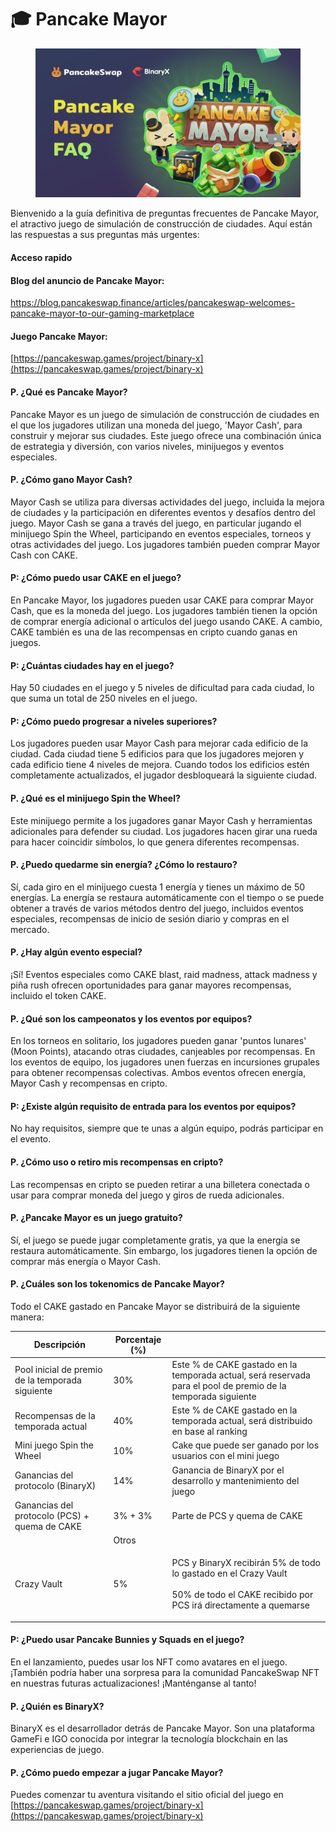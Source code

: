 # 🎓 Pancake Mayor

<figure><img src="../../.gitbook/assets/image (218).png" alt=""><figcaption></figcaption></figure>

Bienvenido a la guía definitiva de preguntas frecuentes de Pancake Mayor, el atractivo juego de simulación de construcción de ciudades. Aquí están las respuestas a sus preguntas más urgentes:

#### Acceso rapido&#x20;

#### Blog del anuncio de Pancake Mayor:&#x20;

[https://blog.pancakeswap.finance/articles/pancakeswap-welcomes-pancake-mayor-to-our-gaming-marketplace ](https://blog.pancakeswap.finance/articles/pancakeswap-welcomes-pancake-mayor-to-our-gaming-marketplace)

#### Juego Pancake Mayor:&#x20;

[https://pancakeswap.games/project/binary-x](https://pancakeswap.games/project/binary-x)

#### P. ¿Qué es Pancake Mayor?&#x20;

Pancake Mayor es un juego de simulación de construcción de ciudades en el que los jugadores utilizan una moneda del juego, 'Mayor Cash', para construir y mejorar sus ciudades. Este juego ofrece una combinación única de estrategia y diversión, con varios niveles, minijuegos y eventos especiales.

#### P. ¿Cómo gano Mayor Cash?&#x20;

Mayor Cash se utiliza para diversas actividades del juego, incluida la mejora de ciudades y la participación en diferentes eventos y desafíos dentro del juego. Mayor Cash se gana a través del juego, en particular jugando el minijuego Spin the Wheel, participando en eventos especiales, torneos y otras actividades del juego. Los jugadores también pueden comprar Mayor Cash con CAKE.

#### P: ¿Cómo puedo usar CAKE en el juego?&#x20;

En Pancake Mayor, los jugadores pueden usar CAKE para comprar Mayor Cash, que es la moneda del juego. Los jugadores también tienen la opción de comprar energía adicional o artículos del juego usando CAKE. A cambio, CAKE también es una de las recompensas en cripto cuando ganas en juegos.

#### P: ¿Cuántas ciudades hay en el juego?&#x20;

Hay 50 ciudades en el juego y 5 niveles de dificultad para cada ciudad, lo que suma un total de 250 niveles en el juego.

#### P: ¿Cómo puedo progresar a niveles superiores?&#x20;

Los jugadores pueden usar Mayor Cash para mejorar cada edificio de la ciudad. Cada ciudad tiene 5 edificios para que los jugadores mejoren y cada edificio tiene 4 niveles de mejora. Cuando todos los edificios estén completamente actualizados, el jugador desbloqueará la siguiente ciudad.

#### P. ¿Qué es el minijuego Spin the Wheel?&#x20;

Este minijuego permite a los jugadores ganar Mayor Cash y herramientas adicionales para defender su ciudad. Los jugadores hacen girar una rueda para hacer coincidir símbolos, lo que genera diferentes recompensas.

#### P. ¿Puedo quedarme sin energía? ¿Cómo lo restauro?&#x20;

Sí, cada giro en el minijuego cuesta 1 energía y tienes un máximo de 50 energías. La energía se restaura automáticamente con el tiempo o se puede obtener a través de varios métodos dentro del juego, incluidos eventos especiales, recompensas de inicio de sesión diario y compras en el mercado.

#### P. ¿Hay algún evento especial?&#x20;

¡Sí! Eventos especiales como CAKE blast, raid madness, attack madness y piña rush ofrecen oportunidades para ganar mayores recompensas, incluido el token CAKE.

#### P. ¿Qué son los campeonatos y los eventos por equipos?&#x20;

En los torneos en solitario, los jugadores pueden ganar 'puntos lunares' (Moon Points), atacando otras ciudades, canjeables por recompensas. En los eventos de equipo, los jugadores unen fuerzas en incursiones grupales para obtener recompensas colectivas. Ambos eventos ofrecen energía, Mayor Cash y recompensas en cripto.

#### P: ¿Existe algún requisito de entrada para los eventos por equipos?&#x20;

No hay requisitos, siempre que te unas a algún equipo, podrás participar en el evento.

#### P. ¿Cómo uso o retiro mis recompensas en cripto?&#x20;

Las recompensas en cripto se pueden retirar a una billetera conectada o usar para comprar moneda del juego y giros de rueda adicionales.

#### P. ¿Pancake Mayor es un juego gratuito?&#x20;

Sí, el juego se puede jugar completamente gratis, ya que la energía se restaura automáticamente. Sin embargo, los jugadores tienen la opción de comprar más energía o Mayor Cash.

#### P. ¿Cuáles son los tokenomics de Pancake Mayor?&#x20;

Todo el CAKE gastado en Pancake Mayor se distribuirá de la siguiente manera:



| Descripción                                      | Porcentaje (%) |                                                                                                                                                |
| ------------------------------------------------ | -------------- | ---------------------------------------------------------------------------------------------------------------------------------------------- |
| Pool inicial de premio de la temporada siguiente | 30%            | Este % de CAKE gastado en la temporada actual, será reservada para el pool de premio de la temporada siguiente                                 |
| Recompensas de la temporada actual               | 40%            | Este % de CAKE gastado en la temporada actual, será distribuido en base al ranking                                                             |
| Mini juego Spin the Wheel                        | 10%            | Cake que puede ser ganado por los usuarios con el mini juego                                                                                   |
| Ganancias del protocolo (BinaryX)                | 14%            | Ganancia de BinaryX por el desarrollo y mantenimiento del juego                                                                                |
| Ganancias del protocolo (PCS) + quema de CAKE    | 3% + 3%        | Parte de PCS y quema de CAKE                                                                                                                   |
|                                                  | Otros          |                                                                                                                                                |
| Crazy Vault                                      | 5%             | <p>PCS y BinaryX recibirán 5% de todo lo gastado en el Crazy Vault<br><br>50% de todo el CAKE recibido por PCS irá directamente a quemarse</p> |

#### P: ¿Puedo usar Pancake Bunnies y Squads en el juego?&#x20;

En el lanzamiento, puedes usar los NFT como avatares en el juego. ¡También podría haber una sorpresa para la comunidad PancakeSwap NFT en nuestras futuras actualizaciones! ¡Manténganse al tanto!

#### P. ¿Quién es BinaryX?&#x20;

BinaryX es el desarrollador detrás de Pancake Mayor. Son una plataforma GameFi e IGO conocida por integrar la tecnología blockchain en las experiencias de juego.

#### P. ¿Cómo puedo empezar a jugar Pancake Mayor?&#x20;

Puedes comenzar tu aventura visitando el sitio oficial del juego en [https://pancakeswap.games/project/binary-x](https://pancakeswap.games/project/binary-x)
